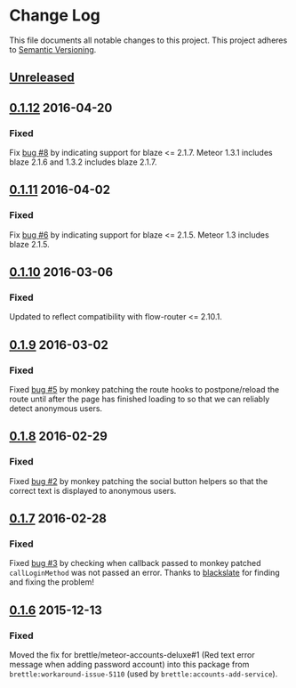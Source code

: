 # Change Log
This file documents all notable changes to this project. 
This project adheres to [Semantic Versioning](http://semver.org/).

## [Unreleased]

## [0.1.12] 2016-04-20

### Fixed

Fix [bug #8](https://github.com/brettle/meteor-accounts-patch-ui/issues/8) by
indicating support for blaze <= 2.1.7. Meteor 1.3.1 includes blaze 2.1.6 and
1.3.2 includes blaze 2.1.7.

## [0.1.11] 2016-04-02

### Fixed

Fix [bug #6](https://github.com/brettle/meteor-accounts-patch-ui/issues/6) by
indicating support for blaze <= 2.1.5. Meteor 1.3 includes blaze 2.1.5.

## [0.1.10] 2016-03-06

### Fixed

Updated to reflect compatibility with flow-router <= 2.10.1.

## [0.1.9] 2016-03-02

### Fixed

Fixed [bug #5](https://github.com/brettle/meteor-accounts-patch-ui/issues/5) by
monkey patching the route hooks to postpone/reload the route until after the
page has finished loading to so that we can reliably detect anonymous users.

## [0.1.8] 2016-02-29

### Fixed

Fixed [bug #2](https://github.com/brettle/meteor-accounts-patch-ui/issues/2) by
monkey patching the social button helpers so that the correct text is displayed
to anonymous users.

## [0.1.7] 2016-02-28

### Fixed

Fixed [bug #3](https://github.com/brettle/meteor-accounts-patch-ui/issues/3) by checking when callback passed to monkey patched
`callLoginMethod` was not passed an error. Thanks to [blackslate](https://github.com/blackslate) for finding
and fixing the problem!

## [0.1.6] 2015-12-13

### Fixed

Moved the fix for brettle/meteor-accounts-deluxe#1 (Red text error message when
adding password account) into this package from `brettle:workaround-issue-5110`
(used by `brettle:accounts-add-service`).

[Unreleased]: https://github.com/brettle/meteor-accounts-patch-ui/compare/v0.1.12...HEAD
[0.1.12]: https://github.com/brettle/meteor-accounts-patch-ui/compare/v0.1.11...v0.1.12
[0.1.11]: https://github.com/brettle/meteor-accounts-patch-ui/compare/v0.1.10...v0.1.11
[0.1.10]: https://github.com/brettle/meteor-accounts-patch-ui/compare/v0.1.9...v0.1.10
[0.1.9]: https://github.com/brettle/meteor-accounts-patch-ui/compare/v0.1.8...v0.1.9
[0.1.8]: https://github.com/brettle/meteor-accounts-patch-ui/compare/v0.1.7...v0.1.8
[0.1.7]: https://github.com/brettle/meteor-accounts-patch-ui/compare/v0.1.6...v0.1.7
[0.1.6]: https://github.com/brettle/meteor-accounts-patch-ui/compare/v0.1.5...v0.1.6
